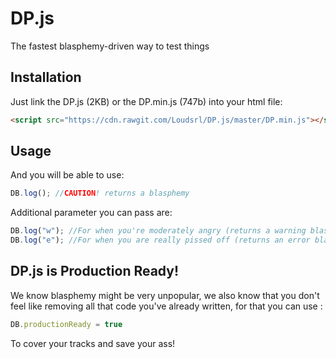 # DP.js
The fastest blasphemy-driven way to test things

## Installation

Just link the DP.js (2KB) or the DP.min.js (747b) into your html file:

```html
<script src="https://cdn.rawgit.com/Loudsrl/DP.js/master/DP.min.js"></script>
```

## Usage
And you will be able to use: 

```javascript
DB.log(); //CAUTION! returns a blasphemy 
```

Additional parameter you can pass are:

```javascript
DB.log("w"); //For when you're moderately angry (returns a warning blasphemy)
DB.log("e"); //For when you are really pissed off (returns an error blasphemy)
```

## DP.js is Production Ready!

We know blasphemy might be very unpopular, we also know that you don't feel like removing all that code you've already written, for that you can use :

```javascript
DB.productionReady = true
```
To cover your tracks and save your ass!

